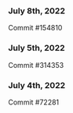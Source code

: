 ### July 8th, 2022

Commit #154810

### July 5th, 2022

Commit #314353


### July 4th, 2022

Commit #72281

